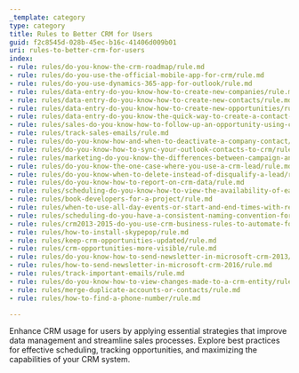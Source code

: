 ```yaml
---
_template: category
type: category
title: Rules to Better CRM for Users
guid: f2c8545d-028b-45ec-b16c-41406d009b01
uri: rules-to-better-crm-for-users
index:
- rule: rules/do-you-know-the-crm-roadmap/rule.md
- rule: rules/do-you-use-the-official-mobile-app-for-crm/rule.md
- rule: rules/do-you-use-dynamics-365-app-for-outlook/rule.md
- rule: rules/data-entry-do-you-know-how-to-create-new-companies/rule.md
- rule: rules/data-entry-do-you-know-how-to-create-new-contacts/rule.md
- rule: rules/data-entry-do-you-know-how-to-create-new-opportunities/rule.md
- rule: rules/data-entry-do-you-know-the-quick-way-to-create-a-contact-account-and-opportunity-in-1-go/rule.md
- rule: rules/sales-do-you-know-how-to-follow-up-an-opportunity-using-crm-activities/rule.md
- rule: rules/track-sales-emails/rule.md
- rule: rules/do-you-know-how-and-when-to-deactivate-a-company-contact/rule.md
- rule: rules/do-you-know-how-to-sync-your-outlook-contacts-to-crm/rule.md
- rule: rules/marketing-do-you-know-the-differences-between-campaign-and-quick-campaign-in-crm-2013/rule.md
- rule: rules/do-you-know-the-one-case-where-you-use-a-crm-lead/rule.md
- rule: rules/do-you-know-when-to-delete-instead-of-disqualify-a-lead/rule.md
- rule: rules/do-you-know-how-to-report-on-crm-data/rule.md
- rule: rules/scheduling-do-you-know-how-to-view-the-availability-of-each-developer-resource-scheduling/rule.md
- rule: rules/book-developers-for-a-project/rule.md
- rule: rules/when-to-use-all-day-events-or-start-and-end-times-with-recurrence/rule.md
- rule: rules/scheduling-do-you-have-a-consistent-naming-convention-for-your-bookings/rule.md
- rule: rules/crm2013-2015-do-you-use-crm-business-rules-to-automate-forms/rule.md
- rule: rules/how-to-install-skypepop/rule.md
- rule: rules/keep-crm-opportunities-updated/rule.md
- rule: rules/crm-opportunities-more-visible/rule.md
- rule: rules/do-you-know-how-to-send-newsletter-in-microsoft-crm-2013/rule.md
- rule: rules/how-to-send-newsletter-in-microsoft-crm-2016/rule.md
- rule: rules/track-important-emails/rule.md
- rule: rules/do-you-know-how-to-view-changes-made-to-a-crm-entity/rule.md
- rule: rules/merge-duplicate-accounts-or-contacts/rule.md
- rule: rules/how-to-find-a-phone-number/rule.md

---
```


Enhance CRM usage for users by applying essential strategies that improve data management and streamline sales processes. Explore best practices for effective scheduling, tracking opportunities, and maximizing the capabilities of your CRM system.
